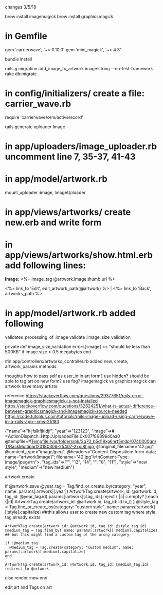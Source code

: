 changes 3/5/18

brew install imagemagick
brew install graphicsmagick

# in Gemfile
gem 'carrierwave', '~> 0.10.0'
gem 'mini_magick', '~> 4.3'

bundle install

rails g migration add_image_to_artwork image:string --no-test-framework
rake db:migrate

# in config/initializers/   create a file: carrier_wave.rb
 require 'carrierwave/orm/activerecord'

rails generate uploader Image

# in app/uploaders/image_uploader.rb uncomment line 7, 35-37, 41-43

# in app/model/artwork.rb
mount_uploader :image, ImageUploader

# in app/views/artworks/ create new.erb and write form

# in app/views/artworks/show.html.erb add following lines:

<p>
  <strong>Image:</strong>
  <%= image_tag @artwork.image.thumb.url %>
</p>

<%= link_to 'Edit', edit_artwork_path(@artwork) %> |
<%= link_to 'Back', artworks_path %>

# in app/model/artwork.rb added following
validates_processing_of :image
validate :image_size_validation

private
  def image_size_validation
    errors[:image] << "should be less than 500KB" if image.size > 0.5.megabytes
  end

#in app/controllers/artworks_controller.rb added new, create, artwork_params methods


thoughts
how to pass self as user_id in art form? use hidden?
should be able to tag art on new form?
use fog?
imagemagick vs graphicsmagick
can artwork have many artists

reference
https://stackoverflow.com/questions/29377651/rails-error-imagemagick-graphicsmagick-is-not-installed
https://stackoverflow.com/questions/32624251/what-is-actual-difference-between-graphicsmagick-and-imagemagick-source-needed
https://code.tutsplus.com/tutorials/rails-image-upload-using-carrierwave-in-a-rails-app--cms-25183



 {"name"=>"kljfslkfjkldjf",
 "year"=>"123123",
 "image"=>#<ActionDispatch::Http::UploadedFile:0x007f86899d0aa0 @tempfile=#<Tempfile:/var/folders/pk/3q70_b5d18xg6nrt5mdpr0740000gn/T/RackMultipart20180306-25407-2xpi8t.jpg>,
  @original_filename="42.jpg",
  @content_type="image/jpeg",
  @headers="Content-Disposition: form-data; name=\"artwork[image]\"; filename=\"42.jpg\"\r\nContent-Type: image/jpeg\r\n">,
  "tag_ids"=>["", "12", "14", "", "8", "11"],
  "style"=>"new style",
  "medium"=>"new medium"}



artwork create

  if @artwork.save
    @year_tag = Tag.find_or_create_by(category: "year", name: params[:artwork][:year])
    ArtworkTag.create(artwork_id: @artwork.id, tag_id: @year_tag.id)
    params[:artwork][:tag_ids].reject { |c| c.empty? }.each {|id| ArtworkTag.create(artwork_id: @artwork.id, tag_id: id.to_i) }
    @style_tag = Tag.find_or_create_by(category: "custom style", name: params[:artwork][:style].capitalize) ##this allows user to create new custom tag where style tag already exists

    ArtworkTag.create(artwork_id: @artwork.id, tag_id: @style_tag.id)
    @medium_tag = Tag.find_by( name: params[:artwork][:medium].capitalize) ## but this might find a custom tag of the wrong category

    if !@medium_tag
      @medium_tag = Tag.create(category: "custom medium", name: params[:artwork][:medium].capitalize)
    end

    ArtworkTag.create(artwork_id: @artwork.id, tag_id: @medium_tag.id)
    redirect_to @artwork
  else
    render :new
  end

  edit art and Tags on art

  
